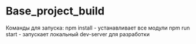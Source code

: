 # Base_project_build
Команды для запуска:
npm install - устанавливает все модули
npm run start - запускает локальный dev-server для разработки
